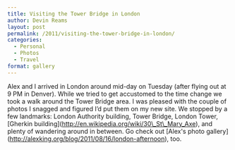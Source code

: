 ```yaml
---
title: Visiting the Tower Bridge in London
author: Devin Reams
layout: post
permalink: /2011/visiting-the-tower-bridge-in-london/
categories:
  - Personal
  - Photos
  - Travel
format: gallery
---
```

Alex and I arrived in London around mid-day on Tuesday (after flying out at 9 PM in Denver). While we tried to get accustomed to the time change we took a walk around the Tower Bridge area. I was pleased with the couple of photos I snagged and figured I&#8217;d put them on my new site. We stopped by a few landmarks: London Authority building, Tower Bridge, London Tower, \[Gherkin building\](http://en.wikipedia.org/wiki/30\_St\_Mary_Axe), and plenty of wandering around in between. Go check out \[Alex's photo gallery\](http://alexking.org/blog/2011/08/16/london-afternoon), too.